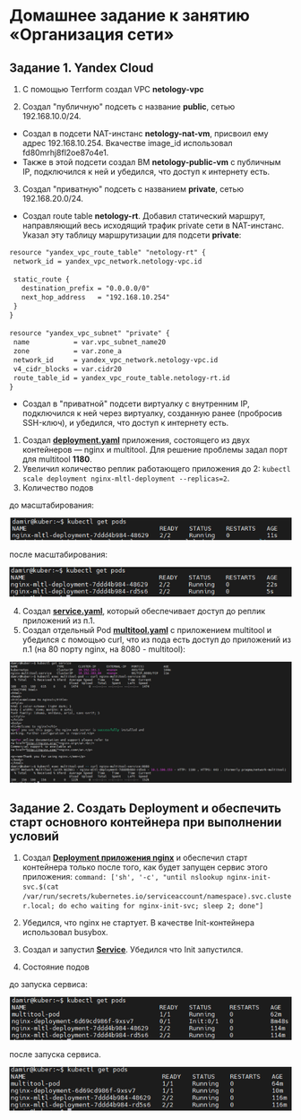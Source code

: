 # Домашнее задание к занятию «Организация сети»

## Задание 1. Yandex Cloud
1. С помощью Terrform cоздал VPC **netology-vpc**
   
2. Создал "публичную" подсеть с название **public**, сетью 192.168.10.0/24.
 - Создал в подсети NAT-инстанс **netology-nat-vm**, присвоил ему адрес 192.168.10.254. Вкачестве image_id использовал fd80mrhj8fl2oe87o4e1.
 - Также в этой подсети создал ВМ **netology-public-vm** с публичным IP, подключился к ней и убедился, что доступ к интернету есть.

3. Создал "приватную" подсеть с названием **private**, сетью 192.168.20.0/24.
 - Создал route table **netology-rt**. Добавил статический маршрут, направляющий весь исходящий трафик private сети в NAT-инстанс. Указал эту таблицу маршрутизации для подсети **private**:
 ```
resource "yandex_vpc_route_table" "netology-rt" {
  network_id = yandex_vpc_network.netology-vpc.id

  static_route {
    destination_prefix = "0.0.0.0/0"
    next_hop_address   = "192.168.10.254"
  }
}

resource "yandex_vpc_subnet" "private" {
  name           = var.vpc_subnet_name20
  zone           = var.zone_a
  network_id     = yandex_vpc_network.netology-vpc.id
  v4_cidr_blocks = var.cidr20
  route_table_id = yandex_vpc_route_table.netology-rt.id
}
```

 - Создал в "приватной" подсети виртуалку с внутренним IP, подключился к ней через виртуалку, созданную ранее (пробросив SSH-ключ), и убедился, что доступ к интернету есть.















1. Создал [**deployment.yaml**](https://github.com/Granit16/Netology/blob/main/netology/kubernetes/03/yaml/deployment.yaml) приложения, состоящего из двух контейнеров — nginx и multitool. Для решение проблемы задал порт для multitool **1180**.
2. Увеличил количество реплик работающего приложения до 2: ```kubectl scale deployment nginx-mltl-deployment --replicas=2```.
3. Количество подов

до масштабирования:
   
![](https://github.com/Granit16/Netology/blob/main/netology/kubernetes/03/pics/get_pods_1.png)

после масштабирования:
   
![](https://github.com/Granit16/Netology/blob/main/netology/kubernetes/03/pics/get_pods_2.png)

   
4. Создал [**service.yaml**](https://github.com/Granit16/Netology/blob/main/netology/kubernetes/03/yaml/service.yaml), который обеспечивает доступ до реплик приложений из п.1.
5. Создал отдельный Pod [**multitool.yaml**](https://github.com/Granit16/Netology/blob/main/netology/kubernetes/03/yaml/multitool.yaml) с приложением multitool и убедился с помощью curl, что из пода есть доступ до приложений из п.1 (на 80 порту nginx, на 8080 - multitool):

![](https://github.com/Granit16/Netology/blob/main/netology/kubernetes/03/pics/curl.png)

    

## Задание 2. Создать Deployment и обеспечить старт основного контейнера при выполнении условий

1. Cоздал [**Deployment приложения nginx**](https://github.com/Granit16/Netology/blob/main/netology/kubernetes/03/yaml/nginx-deployment.yaml) и обеспечил старт контейнера только после того, как будет запущен сервис этого приложения: ```command: ['sh', '-c', "until nslookup nginx-init-svc.$(cat /var/run/secrets/kubernetes.io/serviceaccount/namespace).svc.cluster.local; do echo waiting for nginx-init-svc; sleep 2; done"]```

2. Убедился, что nginx не стартует. В качестве Init-контейнера использовал busybox.
3. Создал и запустил [**Service**](https://github.com/Granit16/Netology/blob/main/netology/kubernetes/03/yaml/nginx-init-svc.yaml). Убедился что Init запустился.
4. Состояние подов
   
до запуска сервиса:

![](https://github.com/Granit16/Netology/blob/main/netology/kubernetes/03/pics/get_before.png)

после запуска сервиса.

![](https://github.com/Granit16/Netology/blob/main/netology/kubernetes/03/pics/get_after.png)

